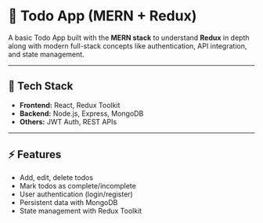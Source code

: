 # 📝 Todo App (MERN + Redux)

A basic Todo App built with the **MERN stack** to understand **Redux** in depth along with modern full-stack concepts like authentication, API integration, and state management.

---

## 🚀 Tech Stack
- **Frontend:** React, Redux Toolkit  
- **Backend:** Node.js, Express, MongoDB  
- **Others:** JWT Auth, REST APIs  

---

## ⚡ Features
- Add, edit, delete todos  
- Mark todos as complete/incomplete  
- User authentication (login/register)  
- Persistent data with MongoDB  
- State management with Redux Toolkit  

